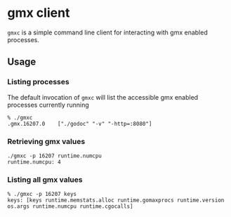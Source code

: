 # gmx client

`gmxc` is a simple command line client for interacting with gmx enabled processes.

## Usage

### Listing processes

The default invocation of `gmxc` will list the accessible gmx enabled processes currently running

	% ./gmxc 
	.gmx.16207.0    ["./godoc" "-v" "-http=:8080"]

### Retrieving gmx values

	./gmxc -p 16207 runtime.numcpu
	runtime.numcpu: 4

### Listing all gmx values

	% ./gmxc -p 16207 keys
	keys: [keys runtime.memstats.alloc runtime.gomaxprocs runtime.version os.args runtime.numcpu runtime.cgocalls]
